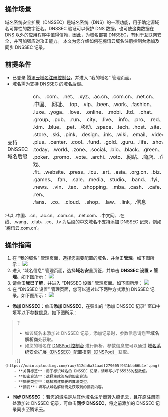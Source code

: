 ## 操作场景
域名系统安全扩展（DNSSEC）是域名系统（DNS）的一项功能，用于确定源域名可靠性的数字签名。DNSSEC 验证可以保护 DNS 数据，也可使这类数据在 DNS 以外的应用程序中值得信赖，因此，为域名部署 DNSSEC，有利于互联网安全，并可加强应对攻击能力。
本文为您介绍如何在腾讯云域名注册控制台添加及同步 DNSSEC 记录。

## 前提条件
- 已登录 [腾讯云域名注册控制台](https://console.cloud.tencent.com/domain)，并进入 “我的域名” 管理页面。
- 域名需为支持 DNSSEC 的域名后缀。
<table>
<thead>
  <tr>
    <td>支持 DNSSEC 域名后缀</td>
    <td>cn、 .com、 .net、 .xyz、.ac.cn、.com.cn、.net.cn、
		<br> .中国、 .网址、 .top、.vip、.beer、.work、.fashion、
		<br>.luxe、.yoga、 .love、 .online、 .mobi、.ltd、 .chat、
		<br> .group、.pub、 .run、 .city、 .live、 .info、 .pro、 .red、 .网店、
    <br> .kim、.blue、 .pet、.移动、.space、.tech、.host、.site、.fun、
		<br>.store、.ski、.pink、.design、.ink、.wiki、.email、.video、.company、
		<br>.plus、.center、.cool、.fund、.gold、.guru、.life、.show、.team、
		<br>.today、.world、.zone、.social、.bio、.black、.green、.lotto、.organic、
		<br>.poker、.promo、.vote、.archi、.voto、.网站、.商店、.企业、.娱乐、.游戏、
		<br>.fit、.website、.press、.icu、.art、.asia、.org.cn、.biz、.集团、.我爱你、
		<br>.games、 .fan、 .sale、.media、.studio、 .band、 .fyi、 .cab、 .market、
		<br> .news、 .vin、 .tax、 .shopping、 .mba、.cash、 .cafe、 .technology、 .ren、
		<br> .fans、 .co、 .cloud、 .shop、 .law、 .link，.信息</td>
  </tr>
</thead>
</table>
>!以 .中国、.cn、.ac.cn、.com.cn、.net.com、.中文网、.在线、.wang、.club、.cc、.tv 为后缀的中文域名不支持添加 DNSSEC 记录，例如 `腾讯云.com.cn`。

## 操作指南
1. 在 “我的域名” 管理页面，选择您需要配置的域名，并单击**管理**。如下图所示：
![](https://qcloudimg.tencent-cloud.cn/raw/20b6c5c1c68a74a864acb914c13edcbe.png)
2. 进入 “域名信息” 管理页面，选择**域名安全**页签，并单击 **DNSSEC 设置 > 管理**。如下图所示：
![](https://qcloudimg.tencent-cloud.cn/raw/0fbda5392a4764afa332a8bffd7ccccd.png)
3. 请单击**我已了解**，并进入 “DNSSEC 设置” 管理页面。如下图所示：
![](https://main.qcloudimg.com/raw/0f1804270c99e98ba11d3704575d8a21.png)
4. 在 “DNSSEC 设置” 管理页面，您可以通过以下两种方式添加 DNSSEC 记录。如下图所示：
  ![](https://main.qcloudimg.com/raw/0e8f317ea98d43c15e64ba0cf94e2808.png)
  - **添加 DNSSEC**：单击**添加 DNSSEC**，在弹出的 “添加 DNSSEC 记录” 窗口中填写以下参数信息。如下图所示：
>? 
>- 如该域名未添加过 DNSSEC 记录，添加记录时，参数信息请您至**域名解析商**处获取。
>- 如您的域名在 [DNSPod 控制台](https://console.dnspod.cn/dns) 进行解析，参数信息您可以通过 [域名系统安全扩展（DNSSEC）配置指南（DNSPod）](https://docs.dnspod.cn/p/7c0da849-3160-493c-bd52-b31da391aebc/) 获取。
>
		![](https://main.qcloudimg.com/raw/512da6a34aadf279605f931bbb66b4ef.png)
		- **关键标签**：用于标识域名的 DNSSEC 记录，请填写小于65536的整数值。
		- **加密算法**：选择生成签名的加密算法。
		- **摘要类型**：选择构建摘要的算法类型。
		- **摘要**：填写从域名解析商处获取到的摘要内容。
 - **同步 DNSSEC** ：若您的域名是从其他域名注册商转入腾讯云，且在原注册商处添加过 DNSSEC 记录，可单击**同步 DNSSEC**，将之前添加的 DNSSEC 记录同步至腾讯云。

